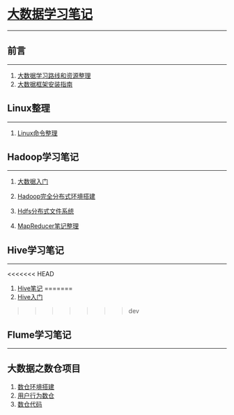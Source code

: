 # [大数据学习笔记](https://github.com/justdoitMr/BigData_doc/blob/master/Hadoop%E5%9F%BA%E7%A1%80%E5%AD%A6%E4%B9%A0.md)
***
## 前言
***
1. [大数据学习路线和资源整理]()
2. [大数据框架安装指南]()



## Linux整理

***

1. [Linux命令整理](<https://github.com/justdoitMr/BigData_doc/blob/master/Notes/Linux.md>)

## Hadoop学习笔记
***
1. [大数据入门](https://github.com/justdoitMr/BigData_doc/blob/master/Notes/Hadoop%E5%85%A5%E9%97%A8%E4%BB%8B%E7%BB%8D.md)
2. [Hadoop完全分布式环境搭建](https://github.com/justdoitMr/BigData_doc/blob/master/Notes/Hadoop%E5%AE%8C%E5%85%A8%E5%88%86%E5%B8%83%E5%BC%8F%E7%8E%AF%E5%A2%83%E6%90%AD%E5%BB%BA.md)
3. [Hdfs分布式文件系统](<https://github.com/justdoitMr/BigData_doc/blob/master/Notes/%E5%88%86%E5%B8%83%E5%BC%8F%E6%96%87%E4%BB%B6%E5%AD%98%E5%82%A8%E7%B3%BB%E7%BB%9FHdfs.md>)

4. [MapReducer笔记整理](<https://github.com/justdoitMr/BigData_doc/blob/master/Notes/MapReduce.md>)




## Hive学习笔记
***

<<<<<<< HEAD
1. [Hive笔记]()
=======
1. [Hive入门](<https://github.com/justdoitMr/BigData_doc/blob/master/Notes/Hive.md>)
>>>>>>> dev






## Flume学习笔记
***



















## 大数据之数仓项目

1. [数仓环境搭建](<https://github.com/justdoitMr/BigData_doc/blob/master/Notes/%E6%95%B0%E6%8D%AE%E4%BB%93%E5%BA%93%E9%A1%B9%E7%9B%AE.md>)
2. [用户行为数仓](<https://github.com/justdoitMr/BigData_doc/blob/master/Notes/%E7%94%A8%E6%88%B7%E8%A1%8C%E4%B8%BA%E6%95%B0%E6%8D%AE%E4%BB%93%E5%BA%93.md>)
3. [数仓代码](<https://github.com/justdoitMr/BigData_doc/blob/master/Notes/%E6%95%B0%E6%8D%AE%E4%BB%93%E5%BA%93%E4%BB%A3%E7%A0%81.md>)

